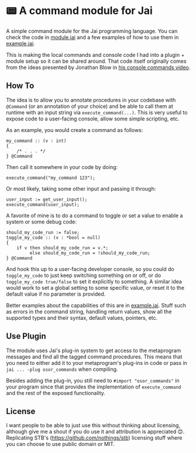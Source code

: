 # :pager: A command module for Jai 

A simple command module for the Jai programming language. You can check the code in [module.jai](parse.jai) and a few examples of how to use them in [example.jai](example.jai).

This is making the local commands and console code I had into a plugin + module setup so it can be shared around. That code itself originally comes from the ideas presented by Jonathan Blow in [his console commands video](https://www.youtube.com/watch?v=N2UdveBwWY4).

## How To

The idea is to allow you to annotate procedures in your codebase with `@Command` (or an annotation of your choice) and be able to call them at runtime with an input string via `execute_command(...)`. This is very useful to expose code to a user-facing console, allow some simple scripting, etc. 

As an example, you would create a command as follows:
```
my_command :: (v : int)
{ 
    /* . . . */
} @Command

```
Then call it somewhere in your code by doing:
```
execute_command("my_command 123");
```
Or most likely, taking some other input and passing it through:
```
user_input := get_user_input();
execute_command(user_input);
```
A favorite of mine is to do a command to toggle or set a value to enable a system or some debug code:
```
should_my_code_run := false;
toggle_my_code :: (v : *bool = null)
{
    if v then should_my_code_run = v.*;
         else should_my_code_run = !should_my_code_run;
} @Command
```
And hook this up to a user-facing developer console, so you could do `toggle_my_code` to just keep switching something on or off, or do `toggle_my_code true/false` to set it explicitly to something. A similar idea would work to set a global setting to some specific value, or reset it to the default value if no parameter is provided. 

Better examples about the capabilities of this are in [example.jai](example.jai). Stuff such as errors in the command string, handling return values, show all the supported types and their syntax, default values, pointers, etc.

## Use Plugin

The module uses Jai's plug-in system to get access to the metaprogram messages and find all the tagged command procedures. This means that you need to either add it to your metaprogram's plug-ins in code or pass in `jai ... -plug osor_commands` when compiling.

Besides adding the plug-in, you still need to `#import "osor_commands"` in your program since that provides the implementation of `execute_command` and the rest of the exposed functionality. 

## License

I want people to be able to just use this without thinking about licensing, although give me a shout if you do use it and attribution is appreciated 😊. Replicating STB's (https://github.com/nothings/stb) licensing stuff where you can choose to use public domain or MIT.
